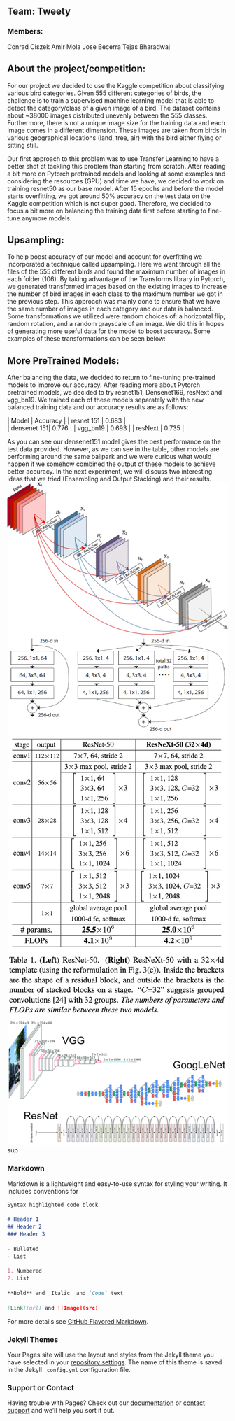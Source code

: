 ## Team: Tweety
### Members: 
Conrad Ciszek
Amir Mola
Jose Becerra
Tejas Bharadwaj

## About the project/competition: 
For our project we decided to use the Kaggle competition about classifying various bird categories. Given 555 different categories of birds, the challenge is to train a supervised machine learning model that is able to detect the category/class of a given image of a bird. The dataset contains about ~38000 images distributed unevenly between the 555 classes. Furthermore, there is not a unique image size for the training data and each image comes in a different dimension. These images are taken from birds in various geographical locations (land, tree, air) with the bird either flying or sitting still.

Our first approach to this problem was to use Transfer Learning to have a better shot at tackling this problem than starting from scratch. After reading a bit more on Pytorch pretrained models and looking at some examples and considering the resources (GPU) and time we have, we decided to work on training resnet50 as our base model. After 15 epochs and before the model starts overfitting, we got around 50% accuracy on the test data on the Kaggle competition which is not super good. Therefore, we decided to focus a bit more on balancing the training data first before starting to fine-tune anymore models.

## Upsampling:
To help boost accuracy of our model and account for overfitting we incorporated a technique called upsampling. Here we went through all the files of the 555 different birds and found the maximum number of images in each folder (106). By taking advantage of the Transforms library in Pytorch, we generated transformed images based on the existing images to increase the number of bird images in each class to the maximum number we got in the previous step. This approach was mainly done to ensure that we have the same number of images in each category and our data is balanced. Some transformations we utilized were random choices of: a horizontal flip, random rotation, and a random grayscale of an image. We did this in hopes of generating more useful data for the model to boost accuracy. Some examples of these transformations can be seen below: 

## More PreTrained Models:
After balancing the data, we decided to return to fine-tuning pre-trained models to improve our accuracy. After reading more about Pytorch pretrained models, we decided to try resnet151, Densenet169, resNext and vgg_bn19. We trained each of these models separately with the new balanced training data and our accuracy results are as follows:

| Model       | Accuracy |
| resnet 151  | 0.683    |  
| densenet 151| 0.776    | 
| vgg_bn19    | 0.693    |
| resNext     | 0.735    |

As you can see our densenet151 model gives the best performance on the test data provided. However, as we can see in the table, other models are performing around the same ballpark and we were curious what would happen if we somehow combined the output of these models to achieve better accuracy. In the next experiment, we will discuss two interesting ideas that we tried (Ensembling and Output Stacking) and their results.
![alt text](pastedimage0.png)
![alt text](pastedimage1.png)
![alt text](https://github.com/tejaskb04/tejaskb04.github.io/blob/main/pastedimage2.png)
![alt text](https://github.com/tejaskb04/tejaskb04.github.io/blob/main/pastedimage3.png)
sup

### Markdown

Markdown is a lightweight and easy-to-use syntax for styling your writing. It includes conventions for

```markdown
Syntax highlighted code block

# Header 1
## Header 2
### Header 3

- Bulleted
- List

1. Numbered
2. List

**Bold** and _Italic_ and `Code` text

[Link](url) and ![Image](src)
```

For more details see [GitHub Flavored Markdown](https://guides.github.com/features/mastering-markdown/).

### Jekyll Themes

Your Pages site will use the layout and styles from the Jekyll theme you have selected in your [repository settings](https://github.com/tejaskb04/tejaskb04.github.io/settings). The name of this theme is saved in the Jekyll `_config.yml` configuration file.

### Support or Contact

Having trouble with Pages? Check out our [documentation](https://docs.github.com/categories/github-pages-basics/) or [contact support](https://github.com/contact) and we’ll help you sort it out.
